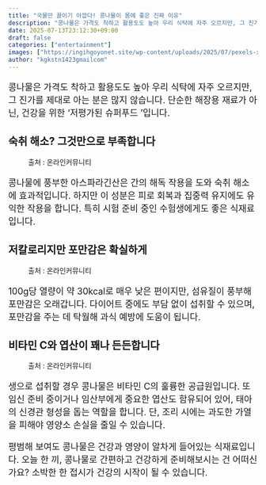 ```yaml
---
title: "국물만 끓이기 아깝다! 콩나물이 몸에 좋은 진짜 이유"
description: "콩나물은 가격도 착하고 활용도도 높아 우리 식탁에 자주 오르지만, 그 진가를 제대로 아는 분은 많지 않습니다. 단순한 해장용 재료가 아닌, 건강을 위한 ‘저평가된 슈퍼푸드 ’입니다."
date: 2025-07-13T23:12:30+09:00
draft: false
categories: ["entertainment"]
images: ["https://ingihgoyonet.site/wp-content/uploads/2025/07/pexels-xmtnguyen-2664216-1024x737.jpg", "https://ingihgoyonet.site/wp-content/uploads/2025/07/pexels-kate-romeo-501776-2425705-683x1024.jpg", "https://ingihgoyonet.site/wp-content/uploads/2025/07/pexels-1155579-2365966-1024x768.jpg"]
author: "kgkstn1423gmailcom"
---
```


<p style="font-size:18px">콩나물은 가격도 착하고 활용도도 높아 우리 식탁에 자주 오르지만, 그 진가를 제대로 아는 분은 많지 않습니다. 단순한 해장용 재료가 아닌, 건강을 위한 ‘저평가된 슈퍼푸드 ’입니다.</p> <h2 >숙취 해소? 그것만으로 부족합니다</h2> <figure ><img src="https://ingihgoyonet.site/wp-content/uploads/2025/07/pexels-xmtnguyen-2664216-1024x737.jpg" alt="" style="aspect-ratio:16/9;object-fit:cover"/><figcaption >출처 : 온라인커뮤니티</figcaption></figure> <p style="font-size:18px">콩나물에 풍부한 아스파라긴산은 간의 해독 작용을 도와 숙취 해소에 효과적입니다. 하지만 이 성분은 피로 회복과 집중력 유지에도 유익한 작용을 합니다. 특히 시험 준비 중인 수험생에게도 좋은 식재료입니다.</p> <h2 >저칼로리지만 포만감은 확실하게</h2> <figure ><img src="https://ingihgoyonet.site/wp-content/uploads/2025/07/pexels-kate-romeo-501776-2425705-683x1024.jpg" alt="" style="aspect-ratio:16/9;object-fit:cover"/><figcaption >출처 : 온라인커뮤니티</figcaption></figure> <p style="font-size:18px">100g당 열량이 약 30kcal로 매우 낮은 편이지만, 섬유질이 풍부해 포만감은 오래갑니다. 다이어트 중에도 부담 없이 섭취할 수 있으며, 포만감을 주는 데 탁월해 과식 예방에 도움이 됩니다.</p> <h2 >비타민 C와 엽산이 꽤나 든든합니다</h2> <figure ><img src="https://ingihgoyonet.site/wp-content/uploads/2025/07/pexels-1155579-2365966-1024x768.jpg" alt="" style="aspect-ratio:16/9;object-fit:cover"/><figcaption >출처 : 온라인커뮤니티</figcaption></figure> <p style="font-size:18px">생으로 섭취할 경우 콩나물은 비타민 C의 훌륭한 공급원입니다. 또 임신 준비 중이거나 임산부에게 중요한 엽산도 함유되어 있어, 태아의 신경관 형성을 돕는 역할을 합니다. 단, 조리 시에는 과도한 가열을 피해야 영양소 손실을 줄일 수 있습니다.</p> <p style="font-size:18px">평범해 보여도 콩나물은 건강과 영양이 알차게 들어있는 식재료입니다. 오늘 한 끼, 콩나물로 간편하고 건강하게 준비해보시는 건 어떠신가요? 소박한 한 접시가 건강의 시작이 될 수 있습니다.</p>